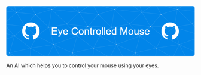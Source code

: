 <img src="README_imgs/github-header-image.png"/>

An AI which helps you to control your mouse using your eyes.

